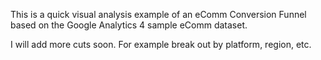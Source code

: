 This is a quick visual analysis example of an eComm Conversion Funnel based on the Google Analytics 4 sample eComm dataset.

I will add more cuts soon. 
For example break out by platform, region, etc. 

